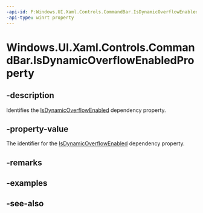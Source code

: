 ```yaml
---
-api-id: P:Windows.UI.Xaml.Controls.CommandBar.IsDynamicOverflowEnabledProperty
-api-type: winrt property
---
```


<!-- Property syntax
public Windows.UI.Xaml.DependencyProperty IsDynamicOverflowEnabledProperty { get; }
-->

# Windows.UI.Xaml.Controls.CommandBar.IsDynamicOverflowEnabledProperty

## -description
Identifies the [IsDynamicOverflowEnabled](commandbar_isdynamicoverflowenabled.md) dependency property.



## -property-value
The identifier for the [IsDynamicOverflowEnabled](commandbar_isdynamicoverflowenabled.md) dependency property.

## -remarks

## -examples

## -see-also
